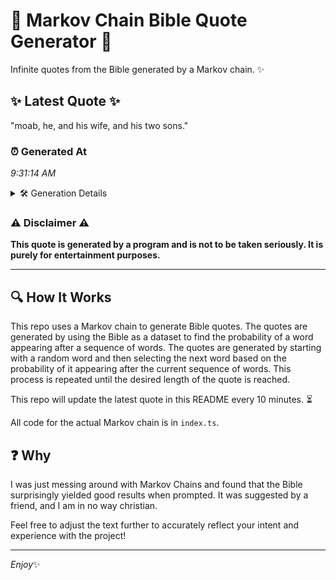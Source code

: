 # 📖 Markov Chain Bible Quote Generator 📖

Infinite quotes from the Bible generated by a Markov chain. ✨

## ✨ Latest Quote ✨
"moab, he, and his wife, and his two sons."

### ⏰ Generated At
*9:31:14 AM*

<details>
    <summary>🛠️ Generation Details</summary>
    <p>
        <strong>🌱 Seed:</strong> moab,<br>
        <strong>🔄 Iterations:</strong> 8<br>
        <strong>📜 Context History:</strong><br>[ moab, ]: he,<br>[ moab,, he, ]: and<br>[ moab,, he,, and ]: his<br>[ moab,, he,, and, his ]: wife,<br>[ moab,, he,, and, his, wife, ]: and<br>[ moab,, he,, and, his, wife,, and ]: his<br>[ he,, and, his, wife,, and, his ]: two<br>[ and, his, wife,, and, his, two ]: sons.<br>
    </p>
</details>

### ⚠️ Disclaimer ⚠️
**This quote is generated by a program and is not to be taken seriously. It is purely for entertainment purposes.**

---

## 🔍 How It Works

This repo uses a Markov chain to generate Bible quotes. The quotes are generated by using the Bible as a dataset to find the probability of a word appearing after a sequence of words. The quotes are generated by starting with a random word and then selecting the next word based on the probability of it appearing after the current sequence of words. This process is repeated until the desired length of the quote is reached.

This repo will update the latest quote in this README every 10 minutes. ⏳

All code for the actual Markov chain is in `index.ts`.

## ❓ Why

I was just messing around with Markov Chains and found that the Bible surprisingly yielded good results when prompted. 
It was suggested by a friend, and I am in no way christian.

Feel free to adjust the text further to accurately reflect your intent and experience with the project!

---

*Enjoy*✨

